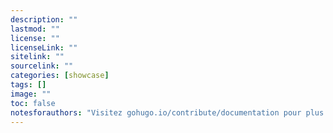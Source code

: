 ```yaml
---
description: ""
lastmod: ""
license: ""
licenseLink: ""
sitelink: ""
sourcelink: ""
categories: [showcase]
tags: []
image: ""
toc: false
notesforauthors: "Visitez gohugo.io/contribute/documentation pour plus d'informations en attendant une doc en fr"
---
```

